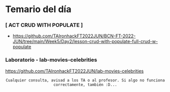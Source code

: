 # Temario del día

### [ ACT CRUD WITH POPULATE ]
- https://github.com/TAIronhackFT2022JUN/BCN-FT-2022-JUN/tree/main/Week5/Day2/lesson-crud-with-populate-full-crud-w-populate

### Laboratorio - lab-movies-celebrities
https://github.com/TAIronhackFT2022JUN/lab-movies-celebrities

<div align="center">

```
Cualquier consulta, avisad a los TA o al profesor. Si algo no funciona correctamente, también :D...
```

</div>